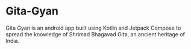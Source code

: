 # Gita-Gyan
Gita Gyan is an android app built using Kotlin and Jetpack Compose to spread the knowledge of Shrimad Bhagavad Gita, an ancient heritage of India.